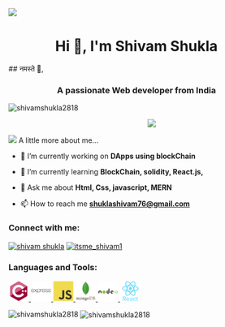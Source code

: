 ![](https://i.pinimg.com/originals/e4/26/70/e426702edf874b181aced1e2fa5c6cde.gif)
<h1 align="center">Hi 👋, I'm Shivam Shukla</h1>
## नमस्ते 🙏, 

<h3 align="center">A passionate Web developer from India</h3>

<p align="left"> <img src="https://komarev.com/ghpvc/?username=shivamshukla2818&label=Profile%20views&color=0e75b6&style=flat" alt="shivamshukla2818" /> </p>
<img align='right' src="https://media.giphy.com/media/M9gbBd9nbDrOTu1Mqx/giphy.gif" width="230">

<p align="left"> <a href="https://twitter.com/" target="blank"><img src="https://img.shields.io/twitter/follow/?logo=twitter&style=for-the-badge" alt="" /></a> </p>
<img src="https://media.giphy.com/media/VgCDAzcKvsR6OM0uWg/giphy.gif"  width="50"> A little more about me...

- 🔭 I’m currently working on **DApps using blockChain**

- 🌱 I’m currently learning **BlockChain, solidity, React.js,**

- 💬 Ask me about **Html, Css, javascript, MERN**

- 📫 How to reach me **shuklashivam76@gmail.com**

<h3 align="left">Connect with me:</h3>
<p align="left">
<a href="https://www.linkedin.com/in/shivamshukla1999" target="blank"><img align="center" src="https://raw.githubusercontent.com/rahuldkjain/github-profile-readme-generator/master/src/images/icons/Social/linked-in-alt.svg" alt="shivam shukla" height="30" width="40" /></a>
<a href="https://www.instagram.com/itsme_shivam1" target="blank"><img align="center" src="https://raw.githubusercontent.com/rahuldkjain/github-profile-readme-generator/master/src/images/icons/Social/instagram.svg" alt="itsme_shivam1" height="30" width="40" /></a>
</p>

<h3 align="left">Languages and Tools:</h3>
<p align="left"> <a href="https://www.w3schools.com/cpp/" target="_blank" rel="noreferrer"> <img src="https://raw.githubusercontent.com/devicons/devicon/master/icons/cplusplus/cplusplus-original.svg" alt="cplusplus" width="40" height="40"/> </a> <a href="https://expressjs.com" target="_blank" rel="noreferrer"> <img src="https://raw.githubusercontent.com/devicons/devicon/master/icons/express/express-original-wordmark.svg" alt="express" width="40" height="40"/> </a> <a href="https://developer.mozilla.org/en-US/docs/Web/JavaScript" target="_blank" rel="noreferrer"> <img src="https://raw.githubusercontent.com/devicons/devicon/master/icons/javascript/javascript-original.svg" alt="javascript" width="40" height="40"/> </a> <a href="https://www.mongodb.com/" target="_blank" rel="noreferrer"> <img src="https://raw.githubusercontent.com/devicons/devicon/master/icons/mongodb/mongodb-original-wordmark.svg" alt="mongodb" width="40" height="40"/> </a> <a href="https://nodejs.org" target="_blank" rel="noreferrer"> <img src="https://raw.githubusercontent.com/devicons/devicon/master/icons/nodejs/nodejs-original-wordmark.svg" alt="nodejs" width="40" height="40"/> </a> <a href="https://reactjs.org/" target="_blank" rel="noreferrer"> <img src="https://raw.githubusercontent.com/devicons/devicon/master/icons/react/react-original-wordmark.svg" alt="react" width="40" height="40"/> </a> </p>

<p><img align="left" src="https://github-readme-stats.vercel.app/api/top-langs?username=shivamshukla2818&show_icons=true&locale=en&layout=compact" alt="shivamshukla2818" /></p>

<p>&nbsp;<img align="center" src="https://github-readme-stats.vercel.app/api?username=shivamshukla2818&show_icons=true&locale=en" alt="shivamshukla2818" /></p>


